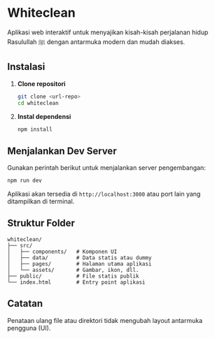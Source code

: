 # Whiteclean

Aplikasi web interaktif untuk menyajikan kisah-kisah perjalanan hidup Rasulullah ﷺ dengan antarmuka modern dan mudah diakses.

## Instalasi
1. **Clone repositori**
   ```bash
   git clone <url-repo>
   cd whiteclean
   ```
2. **Instal dependensi**
   ```bash
   npm install
   ```

## Menjalankan Dev Server
Gunakan perintah berikut untuk menjalankan server pengembangan:
```bash
npm run dev
```
Aplikasi akan tersedia di `http://localhost:3000` atau port lain yang ditampilkan di terminal.

## Struktur Folder
```
whiteclean/
├── src/
│   ├── components/   # Komponen UI
│   ├── data/         # Data statis atau dummy
│   ├── pages/        # Halaman utama aplikasi
│   └── assets/       # Gambar, ikon, dll.
├── public/           # File statis publik
└── index.html        # Entry point aplikasi
```

## Catatan
Penataan ulang file atau direktori tidak mengubah layout antarmuka pengguna (UI).

